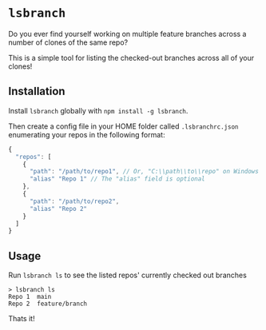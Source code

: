 # `lsbranch`

Do you ever find yourself working on multiple feature branches across a number of clones of the same repo?

This is a simple tool for listing the checked-out branches across all of your clones!

## Installation

Install `lsbranch` globally with `npm install -g lsbranch`.

Then create a config file in your HOME folder called `.lsbranchrc.json` enumerating your repos in the following format:

```JavaScript
{
  "repos": [
    {
      "path": "/path/to/repo1", // Or, "C:\\path\\to\\repo" on Windows
      "alias" "Repo 1" // The "alias" field is optional
    },
    {
      "path": "/path/to/repo2",
      "alias" "Repo 2"
    }
  ]
}
```

## Usage

Run `lsbranch ls` to see the listed repos' currently checked out branches

```
> lsbranch ls
Repo 1  main
Repo 2  feature/branch
```

Thats it!
